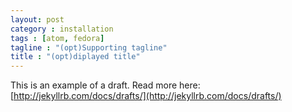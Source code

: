 ```yaml
---
layout: post
category : installation
tags : [atom, fedora]
tagline : "(opt)Supporting tagline"
title : "(opt)diplayed title"
---
```

This is an example of a draft. Read more here: [http://jekyllrb.com/docs/drafts/](http://jekyllrb.com/docs/drafts/)
